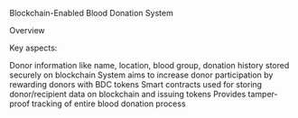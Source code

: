 Blockchain-Enabled Blood Donation System

Overview

Key aspects:

Donor information like name, location, blood group, donation history stored securely on blockchain
System aims to increase donor participation by rewarding donors with BDC tokens
Smart contracts used for storing donor/recipient data on blockchain and issuing tokens
Provides tamper-proof tracking of entire blood donation process
